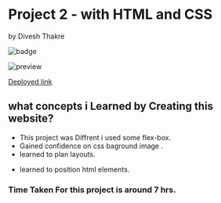 # Project 2 - with HTML and CSS

by Divesh Thakre


![badge](https://img.shields.io/badge/Project-13-blue)


![preview](./images/13.jpg)

[Deployed link ](https://divesh13.netlify.app/)

## what concepts i Learned by Creating this website?

- This project was Diffrent i used some flex-box.
- Gained confidence on css baground image .
- learned to plan layouts.
* learned to position html elements.


### Time Taken For this project is around 7 hrs.
